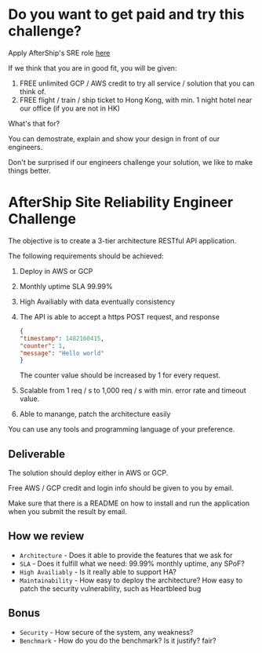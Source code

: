 # Do you want to get paid and try this challenge?

Apply AfterShip's SRE role [here](https://www.aftership.com/jobs)

If we think that you are in good fit, you will be given:

1. FREE unlimited GCP / AWS credit to try all service / solution that you can think of.
2. FREE flight / train / ship ticket to Hong Kong, with min. 1 night hotel near our office (if you are not in HK)

What's that for?

You can demostrate, explain and show your design in front of our engineers.

Don't be surprised if our engineers challenge your solution, we like to make things better.


# AfterShip Site Reliability Engineer Challenge


The objective is to create a 3-tier architecture RESTful API application.

The following requirements should be achieved:

1. Deploy in AWS or GCP
2. Monthly uptime SLA 99.99%
3. High Availiably with data eventually consistency
4. The API is able to accept a https POST request, and response

	```json
	{
	"timestamp": 1482160415,
	"counter": 1,
	"message": "Hello world"
	}
	```
	
	The counter value should be increased by 1 for every request.
5. Scalable from 1 req / s to 1,000 req / s with min. error rate and timeout value.
6. Able to manange, patch the architecture easily

You can use any tools and programming language of your preference.


## Deliverable
The solution should deploy either in AWS or GCP.

Free AWS / GCP credit and login info should be given to you by email.

Make sure that there is a README on how to install and run the application when you submit the result by email.


## How we review
- `Architecture` - Does it able to provide the features that we ask for
- `SLA` - Does it fulfill what we need: 99.99% monthly uptime, any SPoF?
- `High Availiably` - Is it really able to support HA?
- `Maintainability` - How easy to deploy the architecture? How easy to patch the security vulnerability, such as Heartbleed bug

## Bonus
- `Security` - How secure of the system, any weakness?
- `Benchmark` - How do you do the benchmark? Is it justify? fair?
 
